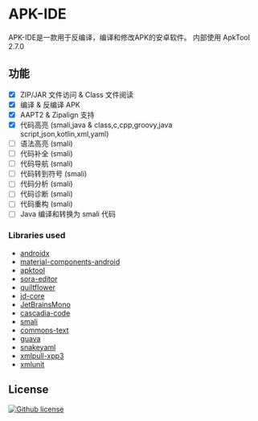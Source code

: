 # APK-IDE

APK-IDE是一款用于反编译，编译和修改APK的安卓软件。
内部使用 ApkTool 2.7.0

## 功能

- [x] ZIP/JAR 文件访问 & Class 文件阅读
- [x] 编译 & 反编译 APK
- [x] AAPT2 & Zipalign 支持
- [x] 代码高亮 (smali,java & class,c,cpp,groovy,java script,json,kotlin,xml,yaml)
- [ ] 语法高亮 (smali)
- [ ] 代码补全 (smali)
- [ ] 代码导航 (smali)
- [ ] 代码转到符号 (smali)
- [ ] 代码分析 (smali)
- [ ] 代码诊断 (smali)
- [ ] 代码重构 (smali)
- [ ] Java 编译和转换为 smali 代码

### Libraries used

* [androidx](https://github.com/androidx/androidx)
* [material-components-android](https://github.com/material-components/material-components-android)
* [apktool](https://github.com/iBotPeaches/Apktool)
* [sora-editor](https://github.com/Rosemoe/sora-editor)
* [quiltflower](https://github.com/QuiltMC/quiltflower)
* [jd-core](https://github.com/java-decompiler/jd-core)
* [JetBrainsMono](https://github.com/JetBrains/JetBrainsMono)
* [cascadia-code](https://github.com/microsoft/cascadia-code)
* [smali](https://github.com/google/smali)
* [commons-text](https://github.com/apache/commons-text)
* [guava](https://github.com/google/guava)
* [snakeyaml](https://bitbucket.org/snakeyaml/snakeyaml)
* [xmlpull-xpp3](https://github.com/codelibs/xpp3)
* [xmlunit](https://github.com/xmlunit/xmlunit)

## License

[![Github license](https://img.shields.io/github/license/weg2020/apkide)](https://github.com/weg2020/apkide/blob/main/LICENSE)


